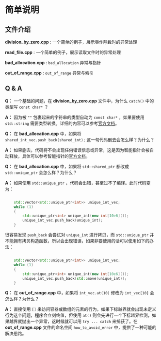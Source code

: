 # 简单说明

## 文件介绍

**division_by_zero.cpp** : 一个简单的例子，展示零作除数时的异常处理

**read_file.cpp** : 一个简单的例子，展示读取文件时的异常处理

**bad_allocation.cpp** : `bad_allocation` 异常与指针

**out_of_range.cpp** : `out_of_range` 异常与索引

## Q & A

**Q：** 一个基础的问题，在 **division_by_zero.cpp** 文件中，为什么 `catch()` 中的类型写 `const char*` ？

**A：** 因为被 `""` 包裹起来的字符串的类型自动为 `const char*` ，如果要使用 `std::string` 需要类型转换。详细的内容可以参考[官方文档](https://learn.microsoft.com/zh-cn/cpp/cpp/string-and-character-literals-cpp)。

**Q：** 在 **bad_allocation.cpp** 中，如果将 `shared_int_vec.push_back(shared_int);` 这一句代码删去会怎么样？为什么？

**A：** 如果删去，代码将不会出现任何错误信息或异常，这是因为智能指针会被自动释放，具体可以参考智能指针的[官方文档](https://learn.microsoft.com/zh-cn/cpp/cpp/smart-pointers-modern-cpp)。

**Q：** 在 **bad_allocation.cpp** 中，如果将 `std::shared_ptr` 都改成 `std::unique_ptr` 会怎么样？为什么？

**A：** 如果使用 `std::unique_ptr` ，代码会出错，甚至过不了编译。此时代码变为：

```cpp

    std::vector<std::unique_ptr<int>> unique_int_vec;
    while (1)
    {
        std::unique_ptr<int> unique_int(new int[10e6]());
        unique_int_vec.push_back(unique_int);
    }

```

很容易发现 `push_back` 会尝试对 `unique_int` 进行拷贝，而 `std::unique_ptr` 并不能拥有拷贝构造函数，所以会出现错误，如果非要使用的话可以使用如下的办法：

```cpp

    std::vector<std::unique_ptr<int>> unique_int_vec;
    while (1)
    {
        std::unique_ptr<int> unique_int(new int[10e6]());
        unique_int_vec.push_back(std::move(unique_int));
    }

```

**Q：** 在 **out_of_range.cpp** 中，如果将 `int_vec.at(10)` 修改为 `int_vec[10]` 会怎么样？为什么？

**A：** 直接使用 `[]` 来访问容器或数组的元素的行为，如果下标越界就会出现未定义行为这个问题，程序会立刻终值，但使用 `at()` 则会先进行一个下标越界检测，如果越界就抛出一个异常，这时候就可以用 `try ... catch` 来捕获了。在 **out_of_range.cpp** 文件的命名空间 `how_to_avoid_error` 中，提供了一种可能的解决思路。
